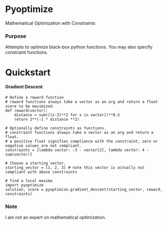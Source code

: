 # Pyoptimize

Mathematical Optimization with Constraints


### Purpose
Attempts to optimize black-box python functions.
You may also specify constraint functions.


# Quickstart

#### Gradient Descent

```
# Define a reward function
# reward functions always take a vector as an arg and return a float score to be maximized.
def reward(vector):
    distance = sum([(x-3)**2 for x in vector])**0.5
    return 2**(-1 * distance **2)

# Optionally define constraints as functions.
# constraint functions always take a vector as an arg and return a float.
# a positive float signifies compliance with the constraint, zero or negative values are not compliant.
constraints = [lambda vector: -3 - vector[2], lambda vector: 4 - sum(vector)]

# Choose a starting vector.
starting_vector = [1, 2, 3] # note this vector is actually not compliant with above constraints

# find a local maxima
import pyoptimize
solution, score = pyoptimize.gradient_descent(starting_vector, reward, constraints)
```




### Note
I am not an expert on mathematical optimization.